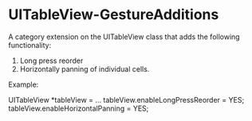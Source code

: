 # UITableView-GestureAdditions

A category extension on the UITableView class that adds the following functionality:
1. Long press reorder
2. Horizontally panning of individual cells.

Example:

UITableView *tableView = ...
tableView.enableLongPressReorder = YES;
tableView.enableHorizontalPanning = YES;
